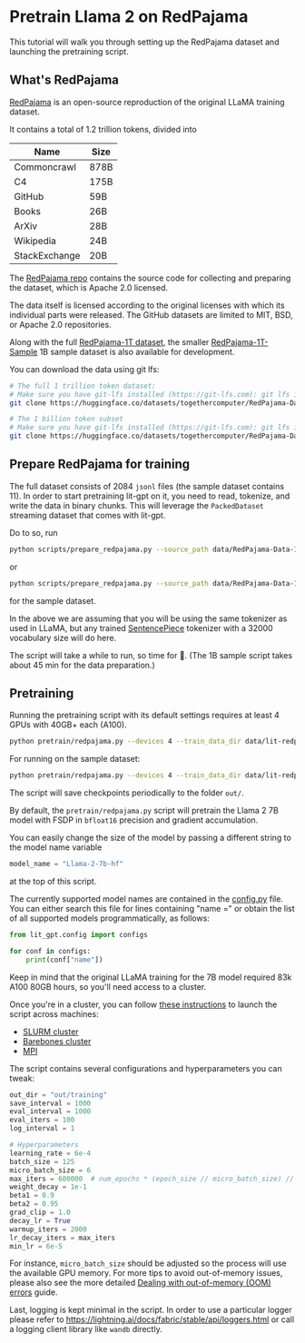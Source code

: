# Pretrain Llama 2 on RedPajama

This tutorial will walk you through setting up the RedPajama dataset and launching the pretraining script.

## What's RedPajama

[RedPajama](https://github.com/togethercomputer/RedPajama-Data) is an open-source reproduction of the original LLaMA training dataset.

It contains a total of 1.2 trillion tokens, divided into

| Name          | Size |
|---------------|------|
| Commoncrawl   | 878B |
| C4            | 175B |
| GitHub        | 59B  |
| Books         | 26B  |
| ArXiv         | 28B  |
| Wikipedia     | 24B  |
| StackExchange | 20B  |

The [RedPajama repo](https://github.com/togethercomputer/RedPajama-Data) contains the source code for collecting and preparing the dataset, which is Apache 2.0 licensed.

The data itself is licensed according to the original licenses with which its individual parts were released.
The GitHub datasets are limited to MIT, BSD, or Apache 2.0 repositories.

Along with the full [RedPajama-1T dataset](https://huggingface.co/datasets/togethercomputer/RedPajama-Data-1T),
the smaller [RedPajama-1T-Sample](https://huggingface.co/datasets/togethercomputer/RedPajama-Data-1T-Sample) 1B sample dataset is also available for development.

You can download the data using git lfs:

```bash
# The full 1 trillion token dataset:
# Make sure you have git-lfs installed (https://git-lfs.com): git lfs install
git clone https://huggingface.co/datasets/togethercomputer/RedPajama-Data-1T data/RedPajama-Data-1T
```

```bash
# The 1 billion token subset
# Make sure you have git-lfs installed (https://git-lfs.com): git lfs install
git clone https://huggingface.co/datasets/togethercomputer/RedPajama-Data-1T-Sample data/RedPajama-Data-1T-Sample
```

## Prepare RedPajama for training

The full dataset consists of 2084 `jsonl` files (the sample dataset contains 11). In order to start pretraining lit-gpt
on it, you need to read, tokenize, and write the data in binary chunks. This will leverage the `PackedDataset`
streaming dataset that comes with lit-gpt.

Do to so, run

```bash
python scripts/prepare_redpajama.py --source_path data/RedPajama-Data-1T --checkpoint_dir checkpoints/meta-llama/Llama-2-7b-hf/ --destination_path data/lit-redpajama
```

or

```bash
python scripts/prepare_redpajama.py --source_path data/RedPajama-Data-1T-Sample --checkpoint_dir checkpoints/meta-llama/Llama-2-7b-hf/ --destination_path data/lit-redpajama-sample --sample True
```

for the sample dataset.

In the above we are assuming that you will be using the same tokenizer as used in LLaMA, but any trained [SentencePiece](https://github.com/google/sentencepiece) tokenizer with a 32000 vocabulary size will do here.

The script will take a while to run, so time for :tea:. (The 1B sample script takes about 45 min for the data preparation.)

## Pretraining

Running the pretraining script with its default settings requires at least 4 GPUs with 40GB+ each (A100).

```bash
python pretrain/redpajama.py --devices 4 --train_data_dir data/lit-redpajama
```

For running on the sample dataset:

```bash
python pretrain/redpajama.py --devices 4 --train_data_dir data/lit-redpajama-sample
```

The script will save checkpoints periodically to the folder `out/`.

By default, the `pretrain/redpajama.py` script will pretrain the Llama 2 7B model with FSDP in
`bfloat16` precision and gradient accumulation.

You can easily change the size of the model by passing a different string to the model name variable

```python
model_name = "Llama-2-7b-hf"
```

at the top of this script.


The currently supported model names are contained in the [config.py](https://github.com/Lightning-AI/lit-gpt/lit_gpt/config.py) file. 
You can either search this file for lines containing "name =" or obtain the list of all supported models programmatically, as follows:

```python
from lit_gpt.config import configs

for conf in configs:
    print(conf["name"])
```



Keep in mind that the original LLaMA training for the 7B model required 83k A100 80GB
hours, so you'll need access to a cluster.

Once you're in a cluster, you can follow [these instructions](https://lightning.ai/docs/fabric/stable/guide/multi_node/other.html)
to launch the script across machines:

- [SLURM cluster](https://lightning.ai/docs/fabric/stable/guide/multi_node/slurm.html)
- [Barebones cluster](https://lightning.ai/docs/fabric/stable/guide/multi_node/barebones.html)
- [MPI](https://lightning.ai/docs/fabric/stable/guide/multi_node/other.html)

The script contains several configurations and hyperparameters you can tweak:

```python
out_dir = "out/training"
save_interval = 1000
eval_interval = 1000
eval_iters = 100
log_interval = 1

# Hyperparameters
learning_rate = 6e-4
batch_size = 125
micro_batch_size = 6
max_iters = 600000  # num_epochs * (epoch_size // micro_batch_size) // devices
weight_decay = 1e-1
beta1 = 0.9
beta2 = 0.95
grad_clip = 1.0
decay_lr = True
warmup_iters = 2000
lr_decay_iters = max_iters
min_lr = 6e-5
```

For instance, `micro_batch_size` should be adjusted so the process will use the available
GPU memory. For more tips to avoid out-of-memory issues, please also see the more detailed
[Dealing with out-of-memory (OOM) errors](oom.md) guide.

Last, logging is kept minimal in the script. In order to use a particular logger
please refer to <https://lightning.ai/docs/fabric/stable/api/loggers.html> or
call a logging client library like `wandb` directly.